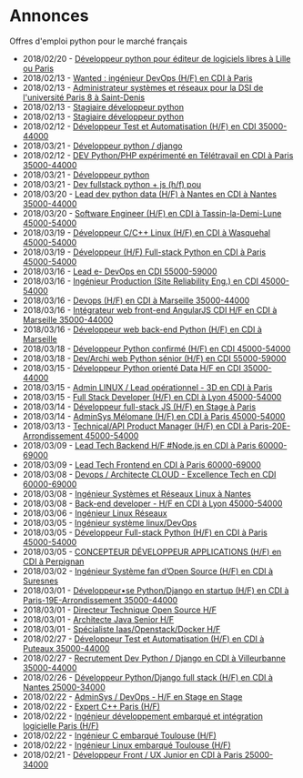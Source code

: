 # Annonces

Offres d'emploi python pour le marché français

* 2018/02/20 - [Développeur python pour éditeur de logiciels libres à Lille ou Paris](http://www.pyjobs.fr/jobs/details/6064/developpeur-python-pour-editeur-de-logiciels-libres-a-lille-ou-paris "Développeur python pour éditeur de logiciels libres à Lille ou Paris")
* 2018/02/13 - [Wanted : ingénieur DevOps (H/F) en CDI à Paris](http://www.pyjobs.fr/jobs/details/6063/wanted-ingenieur-devops-h-f-en-cdi-a-paris "Wanted : ingénieur DevOps (H/F) en CDI à Paris")
* 2018/02/13 - [Administrateur systèmes et réseaux pour la DSI de l'université Paris 8 à Saint-Denis](http://www.pyjobs.fr/jobs/details/6062/administrateur-systemes-et-reseaux-pour-la-dsi-de-luniversite-paris-8-a-saint-denis "Administrateur systèmes et réseaux pour la DSI de l'université Paris 8 à Saint-Denis")
* 2018/02/13 - [Stagiaire développeur python](http://www.pyjobs.fr/jobs/details/6061/stagiaire-developpeur-python "Stagiaire développeur python")
* 2018/02/13 - [Stagiaire développeur python](http://www.pyjobs.fr/jobs/details/6060/stagiaire-developpeur-python "Stagiaire développeur python")
* 2018/02/12 - [Développeur Test et Automatisation (H/F) en CDI 35000-44000](http://www.pyjobs.fr/jobs/details/6059/developpeur-test-et-automatisation-h-f-en-cdi-35000-44000 "Développeur Test et Automatisation (H/F) en CDI 35000-44000")
* 2018/03/21 - [Développeur python / django](http://www.pyjobs.fr/jobs/details/6108/developpeur-python-django "Développeur python / django")
* 2018/02/12 - [DEV Python/PHP expérimenté en Télétravail en CDI à Paris 35000-44000](http://www.pyjobs.fr/jobs/details/6057/dev-python-php-experimente-en-teletravail-en-cdi-a-paris-35000-44000 "DEV Python/PHP expérimenté en Télétravail en CDI à Paris 35000-44000")
* 2018/03/21 - [Développeur python](http://www.pyjobs.fr/jobs/details/6107/developpeur-python "Développeur python")
* 2018/03/21 - [Dev fullstack python + js (h/f) pou](http://www.pyjobs.fr/jobs/details/6106/dev-fullstack-python-js-h-f-pou "Dev fullstack python + js (h/f) pou")
* 2018/03/20 - [Lead dev python data (H/F) à Nantes en CDI à Nantes 35000-44000](http://www.pyjobs.fr/jobs/details/6105/lead-dev-python-data-h-f-a-nantes-en-cdi-a-nantes-35000-44000 "Lead dev python data (H/F) à Nantes en CDI à Nantes 35000-44000")
* 2018/03/20 - [Software Engineer (H/F) en CDI à Tassin-la-Demi-Lune 45000-54000](http://www.pyjobs.fr/jobs/details/6104/software-engineer-h-f-en-cdi-a-tassin-la-demi-lune-45000-54000 "Software Engineer (H/F) en CDI à Tassin-la-Demi-Lune 45000-54000")
* 2018/03/19 - [Développeur C/C++ Linux (H/F) en CDI à Wasquehal 45000-54000](http://www.pyjobs.fr/jobs/details/6103/developpeur-c-c-linux-h-f-en-cdi-a-wasquehal-45000-54000 "Développeur C/C++ Linux (H/F) en CDI à Wasquehal 45000-54000")
* 2018/03/19 - [Développeur (H/F) Full-stack Python en CDI à Paris 45000-54000](http://www.pyjobs.fr/jobs/details/6102/developpeur-h-f-full-stack-python-en-cdi-a-paris-45000-54000 "Développeur (H/F) Full-stack Python en CDI à Paris 45000-54000")
* 2018/03/16 - [Lead e- DevOps en CDI 55000-59000](http://www.pyjobs.fr/jobs/details/6095/lead-e-devops-en-cdi-55000-59000 "Lead e- DevOps en CDI 55000-59000")
* 2018/03/16 - [Ingénieur Production (Site Reliability Eng.) en CDI 45000-54000](http://www.pyjobs.fr/jobs/details/6099/ingenieur-production-site-reliability-eng-en-cdi-45000-54000 "Ingénieur Production (Site Reliability Eng.) en CDI 45000-54000")
* 2018/03/16 - [Devops (H/F) en CDI à Marseille 35000-44000](http://www.pyjobs.fr/jobs/details/6098/devops-h-f-en-cdi-a-marseille-35000-44000 "Devops (H/F) en CDI à Marseille 35000-44000")
* 2018/03/16 - [Intégrateur web front-end AngularJS CDI H/F en CDI à Marseille 35000-44000](http://www.pyjobs.fr/jobs/details/6097/integrateur-web-front-end-angularjs-cdi-h-f-en-cdi-a-marseille-35000-44000 "Intégrateur web front-end AngularJS CDI H/F en CDI à Marseille 35000-44000")
* 2018/03/16 - [Développeur web back-end Python (H/F) en CDI à Marseille](http://www.pyjobs.fr/jobs/details/6096/developpeur-web-back-end-python-h-f-en-cdi-a-marseille "Développeur web back-end Python (H/F) en CDI à Marseille")
* 2018/03/18 - [Développeur Python confirmé (H/F) en CDI 45000-54000](http://www.pyjobs.fr/jobs/details/6100/developpeur-python-confirme-h-f-en-cdi-45000-54000 "Développeur Python confirmé (H/F) en CDI 45000-54000")
* 2018/03/18 - [Dev/Archi web Python sénior (H/F) en CDI 55000-59000](http://www.pyjobs.fr/jobs/details/6101/dev-archi-web-python-senior-h-f-en-cdi-55000-59000 "Dev/Archi web Python sénior (H/F) en CDI 55000-59000")
* 2018/03/15 - [Développeur Python orienté Data H/F en CDI 35000-44000](http://www.pyjobs.fr/jobs/details/6093/developpeur-python-oriente-data-h-f-en-cdi-35000-44000 "Développeur Python orienté Data H/F en CDI 35000-44000")
* 2018/03/15 - [Admin LINUX / Lead opérationnel - 3D en CDI à Paris](http://www.pyjobs.fr/jobs/details/6094/admin-linux-lead-operationnel-3d-en-cdi-a-paris "Admin LINUX / Lead opérationnel - 3D en CDI à Paris")
* 2018/03/15 - [Full Stack Developer (H/F) en CDI à Lyon 45000-54000](http://www.pyjobs.fr/jobs/details/6092/full-stack-developer-h-f-en-cdi-a-lyon-45000-54000 "Full Stack Developer (H/F) en CDI à Lyon 45000-54000")
* 2018/03/14 - [Développeur full-stack JS (H/F) en Stage à Paris](http://www.pyjobs.fr/jobs/details/6091/developpeur-full-stack-js-h-f-en-stage-a-paris "Développeur full-stack JS (H/F) en Stage à Paris")
* 2018/03/14 - [AdminSys Mélomane (H/F) en CDI à Paris 45000-54000](http://www.pyjobs.fr/jobs/details/6090/adminsys-melomane-h-f-en-cdi-a-paris-45000-54000 "AdminSys Mélomane (H/F) en CDI à Paris 45000-54000")
* 2018/03/13 - [Technical/API Product Manager (H/F) en CDI à Paris-20E-Arrondissement 45000-54000](http://www.pyjobs.fr/jobs/details/6089/technical-api-product-manager-h-f-en-cdi-a-paris-20e-arrondissement-45000-54000 "Technical/API Product Manager (H/F) en CDI à Paris-20E-Arrondissement 45000-54000")
* 2018/03/09 - [Lead Tech Backend H/F #Node.js en CDI à Paris 60000-69000](http://www.pyjobs.fr/jobs/details/6088/lead-tech-backend-h-f-node-js-en-cdi-a-paris-60000-69000 "Lead Tech Backend H/F #Node.js en CDI à Paris 60000-69000")
* 2018/03/09 - [Lead Tech Frontend en CDI à Paris 60000-69000](http://www.pyjobs.fr/jobs/details/6087/lead-tech-frontend-en-cdi-a-paris-60000-69000 "Lead Tech Frontend en CDI à Paris 60000-69000")
* 2018/03/08 - [Devops / Architecte CLOUD - Excellence Tech en CDI 60000-69000](http://www.pyjobs.fr/jobs/details/6086/devops-architecte-cloud-excellence-tech-en-cdi-60000-69000 "Devops / Architecte CLOUD - Excellence Tech en CDI 60000-69000")
* 2018/03/08 - [Ingénieur Systèmes et Réseaux Linux à Nantes](http://www.pyjobs.fr/jobs/details/6085/ingenieur-systemes-et-reseaux-linux-a-nantes "Ingénieur Systèmes et Réseaux Linux à Nantes")
* 2018/03/08 - [Back-end developer - H/F en CDI à Lyon 45000-54000](http://www.pyjobs.fr/jobs/details/6084/back-end-developer-h-f-en-cdi-a-lyon-45000-54000 "Back-end developer - H/F en CDI à Lyon 45000-54000")
* 2018/03/06 - [Ingénieur Linux Réseaux](http://www.pyjobs.fr/jobs/details/6083/ingenieur-linux-reseaux "Ingénieur Linux Réseaux")
* 2018/03/05 - [Ingénieur système linux/DevOps](http://www.pyjobs.fr/jobs/details/6082/ingenieur-systeme-linux-devops "Ingénieur système linux/DevOps")
* 2018/03/05 - [Développeur Full-stack Python (H/F) en CDI à Paris 45000-54000](http://www.pyjobs.fr/jobs/details/6080/developpeur-full-stack-python-h-f-en-cdi-a-paris-45000-54000 "Développeur Full-stack Python (H/F) en CDI à Paris 45000-54000")
* 2018/03/05 - [CONCEPTEUR DÉVELOPPEUR APPLICATIONS (H/F) en CDI à Perpignan](http://www.pyjobs.fr/jobs/details/6081/concepteur-developpeur-applications-h-f-en-cdi-a-perpignan "CONCEPTEUR DÉVELOPPEUR APPLICATIONS (H/F) en CDI à Perpignan")
* 2018/03/02 - [Ingénieur Système fan d’Open Source (H/F) en CDI à Suresnes](http://www.pyjobs.fr/jobs/details/6079/ingenieur-systeme-fan-dopen-source-h-f-en-cdi-a-suresnes "Ingénieur Système fan d’Open Source (H/F) en CDI à Suresnes")
* 2018/03/01 - [Développeur•se Python/Django en startup (H/F) en CDI à Paris-19E-Arrondissement 35000-44000](http://www.pyjobs.fr/jobs/details/6078/developpeur-se-python-django-en-startup-h-f-en-cdi-a-paris-19e-arrondissement-35000-44000 "Développeur•se Python/Django en startup (H/F) en CDI à Paris-19E-Arrondissement 35000-44000")
* 2018/03/01 - [Directeur Technique Open Source H/F](http://www.pyjobs.fr/jobs/details/6077/directeur-technique-open-source-h-f "Directeur Technique Open Source H/F")
* 2018/03/01 - [Architecte Java Senior H/F](http://www.pyjobs.fr/jobs/details/6076/architecte-java-senior-h-f "Architecte Java Senior H/F")
* 2018/03/01 - [Spécialiste Iaas/Openstack/Docker H/F](http://www.pyjobs.fr/jobs/details/6075/specialiste-iaas-openstack-docker-h-f "Spécialiste Iaas/Openstack/Docker H/F")
* 2018/02/27 - [Développeur Test et Automatisation (H/F) en CDI à Puteaux 35000-44000](http://www.pyjobs.fr/jobs/details/6073/developpeur-test-et-automatisation-h-f-en-cdi-a-puteaux-35000-44000 "Développeur Test et Automatisation (H/F) en CDI à Puteaux 35000-44000")
* 2018/02/27 - [Recrutement Dev Python / Django en CDI à Villeurbanne 35000-44000](http://www.pyjobs.fr/jobs/details/6074/recrutement-dev-python-django-en-cdi-a-villeurbanne-35000-44000 "Recrutement Dev Python / Django en CDI à Villeurbanne 35000-44000")
* 2018/02/26 - [Développeur Python/Django full stack (H/F) en CDI à Nantes 25000-34000](http://www.pyjobs.fr/jobs/details/6072/developpeur-python-django-full-stack-h-f-en-cdi-a-nantes-25000-34000 "Développeur Python/Django full stack (H/F) en CDI à Nantes 25000-34000")
* 2018/02/22 - [AdminSys / DevOps - H/F en Stage en Stage](http://www.pyjobs.fr/jobs/details/6071/adminsys-devops-h-f-en-stage-en-stage "AdminSys / DevOps - H/F en Stage en Stage")
* 2018/02/22 - [Expert C++ Paris (H/F)](http://www.pyjobs.fr/jobs/details/6068/expert-c-paris-h-f "Expert C++ Paris (H/F)")
* 2018/02/22 - [Ingénieur développement embarqué et intégration logicielle Paris (H/F)](http://www.pyjobs.fr/jobs/details/6069/ingenieur-developpement-embarque-et-integration-logicielle-paris-h-f "Ingénieur développement embarqué et intégration logicielle Paris (H/F)")
* 2018/02/22 - [Ingénieur C embarqué Toulouse (H/F)](http://www.pyjobs.fr/jobs/details/6070/ingenieur-c-embarque-toulouse-h-f "Ingénieur C embarqué Toulouse (H/F)")
* 2018/02/22 - [Ingénieur Linux embarqué Toulouse (H/F)](http://www.pyjobs.fr/jobs/details/6067/ingenieur-linux-embarque-toulouse-h-f "Ingénieur Linux embarqué Toulouse (H/F)")
* 2018/02/21 - [Développeur Front / UX Junior en CDI à Paris 25000-34000](http://www.pyjobs.fr/jobs/details/6066/developpeur-front-ux-junior-en-cdi-a-paris-25000-34000 "Développeur Front / UX Junior en CDI à Paris 25000-34000")

